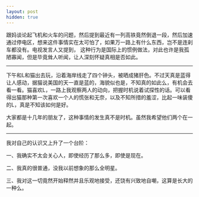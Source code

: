 ```yaml
---
layout: post
hidden: true
---
```

跟妈谈论起飞机和火车的问题，然后提到最近有一列高铁竟然倒退一段，然后加速通过停电区，想来这件事情实在太可怕了，如果万一路上有什么东西，岂不是连刹车都没有。电视发言人又提到， 这种行为是国际上的惯例做法，对此也许是我孤陋寡闻，但是毕竟耸人听闻，让人深刻怀疑真相是否如此。

* * *

下午和L和猫出去玩，沿着海岸线走了四个钟头，被晒成猪肝色。不过天真是蓝得让人感动，据猫说美国的天一直是蓝的，海貌似也是，不知真的如此么，有机会去看一看。猫喜欢L，一路上我观察两人的动向，把握时机说着试探性的话。可以看得出猫那种第一次喜欢一个人的慌张和无奈，以及不知所措的羞涩，比起一味装傻的L，真是不知该如何是好。

大家都是十几年的朋友了，这种事情的发生真不是时机。虽然我希望他们两个在一起。

* * *

我对自己的认识又上升了一个台阶：

一、我确实不太会关心人，即使经历了那么多，即使是现在。

二、我真的很普通，没我以前想象的那么全明星。

三、我对这一切竟然开始释然并且乐观地接受，还饶有兴致地自嘲，这算是长大的一种么。